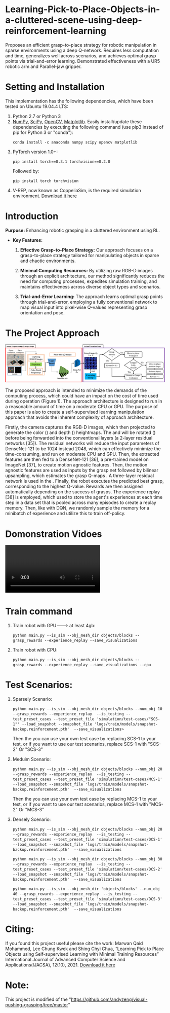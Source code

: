 # Learning-Pick-to-Place-Objects-in-a-cluttered-scene-using-deep-reinforcement-learning

Proposes an efficient grasp-to-place strategy for robotic manipulation in sparse environments using a deep Q-network. Requires less computation and time, generalizes well across scenarios, and achieves optimal grasp points via trial-and-error learning. Demonstrated effectiveness with a UR5 robotic arm and Parallel-jaw gripper.

# Setting and Installation

This implementation has the following dependencies, which have been tested on Ubuntu 19.04.4 LTS:

1. Python 2.7 or Python 3
2. [NumPy](https://anaconda.org/anaconda/numpy), [SciPy](https://anaconda.org/anaconda/SciPy), [OpenCV](https://anaconda.org/anaconda/OpenCV), [Matplotlib](https://anaconda.org/anaconda/Matplotlib). Easily install/update these dependencies by executing the following command (use pip3 instead of pip for Python 3 or "conda"):
    ```
    conda install -c anaconda numpy scipy opencv matplotlib
    ```
3. PyTorch version 1.0+:
    ```
    pip install torch==0.3.1 torchvision==0.2.0
    ```
    Followed by:
    ```
    pip install torch torchvision
    ```    
4. V-REP, now known as CoppeliaSim, is the required simulation environment. [Download it here](https://www.coppeliarobotics.com/)


# Introduction

**Purpose:** Enhancing robotic grasping in a cluttered environment using RL.

- **Key Features:**
    1. **Effective Grasp-to-Place Strategy:** 
        Our approach focuses on a grasp-to-place strategy tailored for manipulating objects in sparse and chaotic environments.

    2. **Minimal Computing Resources:** 
        By utilizing raw RGB-D images through an explicit architecture, our method significantly reduces the need for computing processes, expedites simulation training, and maintains effectiveness across diverse object types and scenarios.

    3. **Trial-and-Error Learning:** 
        The approach learns optimal grasp points through trial-and-error, employing a fully conventional network to map visual input into pixel-wise Q-values representing grasp orientation and pose.

# The Project Approach

![Project Approach](project_approach.png)

The proposed approach is intended to minimize the demands of the computing process, which could have an impact on the cost of time used during operation (Figure 1). The approach architecture is designed to run in a reasonable amount of time on a moderate CPU or GPU. The purpose of this paper is also to create a self-supervised learning manipulation approach that avoids the inherent complexity of approach architecture.

Firstly, the camera captures the RGB-D images, which then projected to generate the color () and depth () heightmaps. The  and  will be rotated () before being forwarded into the conventional layers (a 2-layer residual networks [35]). The residual networks will reduce the input parameters of DenseNet-121 to be 1024 instead 2048, which can effectively minimize the time-consuming, and run on moderate CPU and GPU.  Then, the extracted features are then fed to a DenseNet-121 [36], a pre-trained model on ImageNet [37], to create motion agnostic features. Then, the motion agnostic features are used as inputs by the grasp net  followed by bilinear upsampling, which estimates the grasp Q-maps  . A three-layer residual network is used in the .  Finally, the robot executes the predicted best grasp, corresponding to the highest Q-value. Rewards are then assigned automatically depending on the success of grasps. The experience replay [38] is employed, which used to store the agent's experiences at each time step in a data set  that is pooled across many episodes to create a replay memory. Then, like with DQN, we randomly sample the memory for a minibatch of experience and utilize this to train off-policy.

# Domonstration Vidoes
![Some Tests Scenarios](vidoes-of-project/case1-S3.mp4)

# Train command

1. Train robot with GPU---> at least 4gb:
    ```
    python main.py --is_sim --obj_mesh_dir objects/blocks --grasp_rewards --experience_replay --save_visualizations
    ```
2. Train robot with CPU:
    ```
    python main.py --is_sim --obj_mesh_dir objects/blocks --grasp_rewards --experience_replay --save_visualizations --cpu
    ```
# Test Scenarios:
1. Sparsely Scenario: 
    ```
    python main.py --is_sim --obj_mesh_dir objects/blocks --num_obj 10 --grasp_rewards --experience_replay  --is_testing --test_preset_cases --test_preset_file 'simulation/test-cases/"SCS-1"' --load_snapshot --snapshot_file 'logs/train/models/snapshot-backup.reinforcement.pth'  --save_visualizations>
    ```
    Then the you can use your own test case by replacing SCS-1 to your test, or if you want to use our test scenarios, replace SCS-1 with "SCS-2" Or "SCS-3"

2. Meduim Scenario:
    ```
    python main.py --is_sim --obj_mesh_dir objects/blocks --num_obj 20 --grasp_rewards --experience_replay  --is_testing --test_preset_cases --test_preset_file 'simulation/test-cases/MCS-1' --load_snapshot --snapshot_file 'logs/train/models/snapshot-backup.reinforcement.pth'  --save_visualizations
    ```
    Then the you can use your own test case by replacing MCS-1 to your test, or if you want to use our test scenarios, replace MCS-1 with "MCS-2" Or "MCS-3"
    
3. Densely Scenario:
    ```
    python main.py --is_sim --obj_mesh_dir objects/blocks --num_obj 20 --grasp_rewards --experience_replay  --is_testing --test_preset_cases --test_preset_file 'simulation/test-cases/DCS-1' --load_snapshot --snapshot_file 'logs/train/models/snapshot-backup.reinforcement.pth'  --save_visualizations
    ```

    ```
    python main.py --is_sim --obj_mesh_dir objects/blocks --num_obj 30 --grasp_rewards --experience_replay  --is_testing --test_preset_cases --test_preset_file 'simulation/test-cases/DCS-2' --load_snapshot --snapshot_file 'logs/train/models/snapshot-backup.reinforcement.pth'  --save_visualizations
    ```

    ```
    python main.py --is_sim --obj_mesh_dir 'objects/blocks' --num_obj 40 --grasp_rewards --experience_replay  --is_testing --test_preset_cases --test_preset_file 'simulation/test-cases/DCS-3' --load_snapshot --snapshot_file 'logs/train/models/snapshot-backup.reinforcement.pth'  --save_visualizations
    ```

# Citing:
If you found this project useful please cite the work: Marwan Qaid Mohammed, Lee Chung Kwek and Shing Chyi Chua, “Learning Pick to Place Objects using Self-supervised Learning with Minimal Training Resources” International Journal of Advanced Computer Science and Applications(IJACSA), 12(10), 2021. 
[Download it here](http://dx.doi.org/10.14569/IJACSA.2021.0121056) 

# Note: 
This project is modified of the "https://github.com/andyzeng/visual-pushing-grasping/tree/master"


